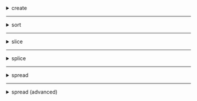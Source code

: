 <details>
  <summary>create</summary>

```js
let x = [1,2,3,4]
console.log(x)

let y = new Array(1,2,3,4)
console.log(y)    
```
</details>

___

<details>
 <summary>sort</summary>

The sort() function allows you to sort an array object by either the default sorting order, or by a custom sorting function.

By default, it sorts the elements in the array in ascending order based on their string Unicode values. The function takes the inputs, converts them to strings, and then sorts them using Unicode values

<details>
   <summary>numbers sorting</summary>

* One has to use custom sort function ( as default uses UNICODE and hence 11 comes before 3)
* custom sort function
  * return -1 if the element should move to left (less)
  * return 0 element remains same position
  * return 1 moves to right (more)
```js
const numberSortFn = (a, b) => {
  if (a < b) {
    return -1;
  } else if (a === b) {
    return 0;
  } else {
    return 1;
  }
};

let x = [1, 13, 2, 5, 99, 5]
console.log(x)

// sort
let y = x.sort(numberSortFn)
console.log(y)

x = [1, 13, 2, 5, 99, 5]
// sort (using arrow function)
y = x.sort( (a,b) => a-b)
console.log(y)

x = [1, 13, 2, 5, 99, 5]
// reverse
y = x.sort( (a,b) => b-a)
console.log(y)

```   

</details>

<details>
  <summary>sorting objects</summary>

```js
    // array of persons
    let persons = [{ name: 'test1', age: 10 }, { name: 'test2', age: 15 }, { name: 'test3', age: 16 }]

    // sort by property age
    console.log(persons.sort( (p1,p2) => p1.age - p2.age));

    persons = [{ name: 'test1', age: 10 }, { name: 'test2', age: 15 }, { name: 'test3', age: 16 }]

    // sort by property name
    console.log(persons.sort( (p1,p2) => p1.name.localeCompare(p2)))

```

</details>

[more](https://www.freecodecamp.org/news/how-does-the-javascript-sort-function-work/)

</details>

___

<details>
  <summary>slice</summary>

The slice() function creates a duplicate of a specified section of an array in a new array object.  The original array is not modified

* array.slice(begin, end)

```js
// array of persons
let persons = [{ name: 'test1', age: 10 }, { name: 'test2', age: 15 }, { name: 'test3', age: 16 }]

console.log('all')
console.log(persons)
console.log('---------------')

console.log('first')
let first = persons.slice(0,1)
console.log(first)
console.log('---------------')

console.log('last two')
let lastTwo = persons.slice(1)
console.log(lastTwo)
console.log('---------------')

console.log('original persons')
console.log(persons)```

```cmd
all
[
  { name: 'test1', age: 10 },
  { name: 'test2', age: 15 },
  { name: 'test3', age: 16 }
]
---------------
first
[ { name: 'test1', age: 10 } ]
---------------
last two
[ { name: 'test2', age: 15 }, { name: 'test3', age: 16 } ]
---------------
original persons
[
  { name: 'test1', age: 10 },
  { name: 'test2', age: 15 },
  { name: 'test3', age: 16 }
]
```

* from last (specifying begin as -1)
```js
// array of persons
let persons = [{ name: 'test1', age: 10 }, { name: 'test2', age: 15 }, { name: 'test3', age: 16 }]

console.log('all')
console.log(persons)
console.log('---------------')

console.log('first')
let first = persons.slice(-1)
console.log(first)
console.log('---------------')

console.log('last two')
let lastTwo = persons.slice(-2)
console.log(lastTwo)
console.log('---------------')

```
```cmd
all
[
  { name: 'test1', age: 10 },
  { name: 'test2', age: 15 },
  { name: 'test3', age: 16 }
]
---------------
first
[ { name: 'test3', age: 16 } ]
---------------
last two
[ { name: 'test2', age: 15 }, { name: 'test3', age: 16 } ]
```
* common use cases
 * Create a sub-array or copy of a portion of an existing array
 * Duplicate entire array to operate on without changing original
 * Split array into multiple smaller chunk arrays for processing
 * Extract copy of array passed into functions without altering it

</details>

___

<details>
  <summary>splice</summary>

The splice() function modifies an array by deleting, replacing, or inserting entries at a specified index.

* array.splice(start, deleteCount, item1, item2, ...)

* removed from original array
```js
all
[
  { name: 'test1', age: 10 },
  { name: 'test2', age: 15 },
  { name: 'test3', age: 16 }
]
---------------
get first (removes from original array
[ { name: 'test1', age: 10 } ]
--------------
original persons
[ { name: 'test2', age: 15 }, { name: 'test3', age: 16 } ]
```
```cmd
all
[
  { name: 'test1', age: 10 },
  { name: 'test2', age: 15 },
  { name: 'test3', age: 16 }
]
---------------
get first (removes from original array
[ { name: 'test1', age: 10 } ]
--------------
original persons
[ { name: 'test2', age: 15 }, { name: 'test3', age: 16 } ]
```
* common uses cases
  * Insert elements at any index
  * Remove elements by index or value
  * Replace elements by combining remove and insert
  * Clear out array elements
  * Rearrange array elements by moves

</details>

___

<details>
  <summary>spread</summary>

[must read to understand basics](https://dev.to/nyagarcia/understanding-the-javascript-spread-operator-from-beginner-to-expert-5bdb)

spread operator '…' __spreads__ the items that are contained in an __iterable__ (an iterable is anything that can be looped over, like Strings, Arrays, Sets…) inside a __receiver__ (A receiver is something that receives the spread values).

* using spread to create new object
```js
const mySquirtle = {
  name: 'Squirtle',
  type: 'Water',
  hp: 100
};

// creates new instance
// Using spread (...) along with destructring { } syntax
const anotherSquirtle = { ...mySquirtle };
anotherSquirtle.hp = 0;

console.log(anotherSquirtle); //Result: { name: 'Squirtle', type: 'Water', hp: 0 }
console.log(mySquirtle); //Result: { name: 'Squirtle', type: 'Water', hp: 100 }
```

__Note:__ Bear in mind the fact that the spread operator only performs shallow copies. This means that if you have a reference data type stored inside your Array/Object, when you make a copy with the spread operator, the nested Array/Object will contain a reference to the original, and will thus be mutable

* spread operator as argument
```js

const numbers = [1, 4, 5, 6, 9, 2, 3, 4, 5, 6];
const max = Math.max(...numbers);

console.log(max); //Result: 9
```

* adding new properties or modifying existing without knowing the object properties
```js
let obj = {
  name: 'test1',
  age: 10
}

// add geneder property and get new object (original is not modified)
let obj2 = {...obj, gender:'M'}

console.log(obj)
console.log(obj2)
```
```cmd
{ name: 'test1', age: 10 }
{ name: 'test1', age: 10, gender: 'M' }
```
</details>

___

<details>
 <summary>spread (advanced)</summary>

[info here](https://dev.to/nyagarcia/understanding-the-javascript-spread-operator-from-beginner-to-expert-part-2-24ff)

* adding conditinally
    ```js
      const pokemon = {
        name: 'Squirtle',
        type: 'Water'
      };

      const abilities = ['Torrent', 'Rain dish'];
      const fullPokemon = {
        ...pokemon,
        ...(abilities && { abilities })
      };

      console.log(fullPokemon);    
    ```

</details>